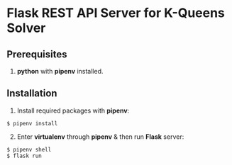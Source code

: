 # Flask REST API Server for K-Queens Solver

## Prerequisites

1.  **python** with **pipenv** installed.

## Installation

1.  Install required packages with **pipenv**:

```shell
$ pipenv install
```

2.  Enter **virtualenv** through **pipenv** & then run **Flask** server:

```shell
$ pipenv shell
$ flask run
```
